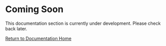 # Coming Soon

This documentation section is currently under development. Please check back later.

[Return to Documentation Home](index.md) 